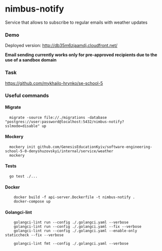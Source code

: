 # nimbus-notify
Service that allows to subscribe to regular emails with weather updates

### Demo
Deployed version: http://db35m6zjaamdj.cloudfront.net/

**Email sending currently works only for pre-approved recipients due to the use of a sandbox domain**

### Task
https://github.com/mykhailo-hrynko/se-school-5


### Useful commands

#### Migrate
```shell
  migrate -source file://./migrations -database "postgres://user:password@localhost:5432/nimbus-notify?sslmode=disable" up
```

#### Mockery
```shell
  mockery init github.com/GenesisEducationKyiv/software-engineering-school-5-0-denyshuzovskyi/internal/service/weather
  mockery
```

#### Tests
```shell
  go test ./...
```

#### Docker
```shell
    docker build -f api-server.Dockerfile -t nimbus-notify .
    docker-compose up
```

#### Golangci-lint
```shell
    golangci-lint run --config ./.golangci.yaml --verbose  
    golangci-lint run --config ./.golangci.yaml --fix --verbose
    golangci-lint run --config ./.golangci.yaml --enable-only staticcheck --fix --verbose
    
    golangci-lint fmt --config ./.golangci.yaml --verbose
```

